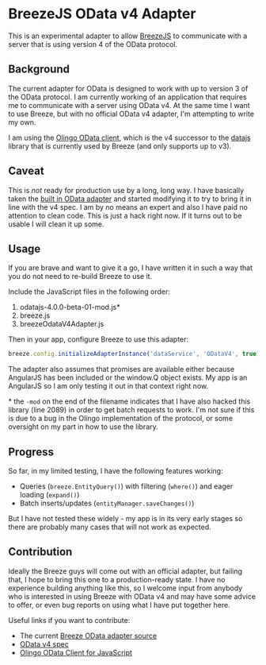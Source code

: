# BreezeJS OData v4 Adapter

This is an experimental adapter to allow [BreezeJS](http://www.getbreezenow.com/) to communicate with a server that is using version 4 of the OData protocol.

## Background

The current adapter for OData is designed to work with up to version 3 of the OData protocol. I am currently working of an application that requires me to communicate with a server using OData v4.
At the same time I want to use Breeze, but with no official OData v4 adapter, I'm attempting to write my own.

I am using the [Olingo OData client](http://olingo.apache.org/doc/javascript/index.html), which is the v4 successor to the [datajs](http://datajs.codeplex.com/) library that is currently used
by Breeze (and only supports up to v3).

## Caveat

This is *not* ready for production use by a long, long way. I have basically taken the [built in OData adapter](https://github.com/Breeze/breeze.js/blob/master/src/b00_breeze.dataService.odata.js)
and started modifying it to try to bring it in line with the v4 spec. I am by no means an expert and also I have paid no attention to clean code. This is just a hack right now. If it turns
out to be usable I will clean it up some.

## Usage

If you are brave and want to give it a go, I have written it in such a way that you do not need to re-build Breeze to use it.

Include the JavaScript files in the following order:

1. odatajs-4.0.0-beta-01-mod.js*
2. breeze.js
3. breezeOdataV4Adapter.js

Then in your app, configure Breeze to use this adapter:

```JavaScript
breeze.config.initializeAdapterInstance('dataService', 'ODataV4', true);
```

The adapter also assumes that promises are available either because AngularJS has been included or the window.Q object exists. My app is an AngularJS so I am only testing it out
in that context right now.

\* the `-mod` on the end of the filename indicates that I have also hacked this library (line 2089) in order to get batch requests to work. I'm not sure if this is due to a bug in
the Olingo implementation of the protocol, or some oversight on my part in how to use the library.

## Progress

So far, in my limited testing, I have the following features working:

- Queries (`breeze.EntityQuery()`) with filtering (`where()`) and eager loading (`expand()`)
- Batch inserts/updates (`entityManager.saveChanges()`)

But I have not tested these widely - my app is in its very early stages so there are probably many cases that will not work as expected.

## Contribution

Ideally the Breeze guys will come out with an official adapter, but failing that, I hope to bring this one to a production-ready state. I have no
experience building anything like this, so I welcome input from anybody who is interested in using Breeze with OData v4 and may have some advice to offer, or even bug reports
on using what I have put together here.

Useful links if you want to contribute:

- The current [Breeze OData adapter source](https://github.com/Breeze/breeze.js/blob/master/src/b00_breeze.dataService.odata.js)
- [OData v4 spec](http://www.odata.org/documentation/odata-version-4-0/)
- [Olingo OData Client for JavaScript](http://olingo.apache.org/doc/javascript/index.html)
